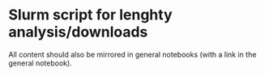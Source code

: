 # Slurm script for lenghty analysis/downloads

All content should also be mirrored in general notebooks (with a link in the general notebook).